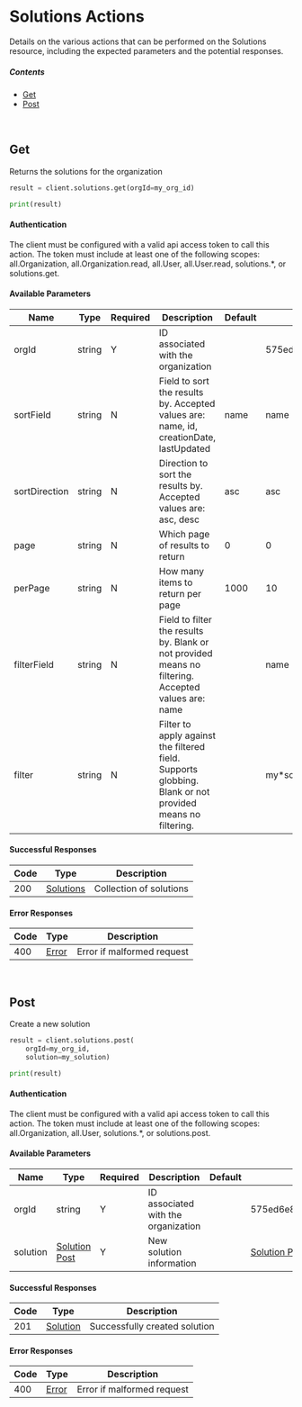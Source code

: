 # Solutions Actions

Details on the various actions that can be performed on the
Solutions resource, including the expected
parameters and the potential responses.

##### Contents

*   [Get](#get)
*   [Post](#post)

<br/>

## Get

Returns the solutions for the organization

```python
result = client.solutions.get(orgId=my_org_id)

print(result)
```

#### Authentication
The client must be configured with a valid api access token to call this
action. The token must include at least one of the following scopes:
all.Organization, all.Organization.read, all.User, all.User.read, solutions.*, or solutions.get.

#### Available Parameters

| Name | Type | Required | Description | Default | Example |
| ---- | ---- | -------- | ----------- | ------- | ------- |
| orgId | string | Y | ID associated with the organization |  | 575ed6e87ae143cd83dc4aa8 |
| sortField | string | N | Field to sort the results by. Accepted values are: name, id, creationDate, lastUpdated | name | name |
| sortDirection | string | N | Direction to sort the results by. Accepted values are: asc, desc | asc | asc |
| page | string | N | Which page of results to return | 0 | 0 |
| perPage | string | N | How many items to return per page | 1000 | 10 |
| filterField | string | N | Field to filter the results by. Blank or not provided means no filtering. Accepted values are: name |  | name |
| filter | string | N | Filter to apply against the filtered field. Supports globbing. Blank or not provided means no filtering. |  | my*solution |

#### Successful Responses

| Code | Type | Description |
| ---- | ---- | ----------- |
| 200 | [Solutions](_schemas.md#solutions) | Collection of solutions |

#### Error Responses

| Code | Type | Description |
| ---- | ---- | ----------- |
| 400 | [Error](_schemas.md#error) | Error if malformed request |

<br/>

## Post

Create a new solution

```python
result = client.solutions.post(
    orgId=my_org_id,
    solution=my_solution)

print(result)
```

#### Authentication
The client must be configured with a valid api access token to call this
action. The token must include at least one of the following scopes:
all.Organization, all.User, solutions.*, or solutions.post.

#### Available Parameters

| Name | Type | Required | Description | Default | Example |
| ---- | ---- | -------- | ----------- | ------- | ------- |
| orgId | string | Y | ID associated with the organization |  | 575ed6e87ae143cd83dc4aa8 |
| solution | [Solution Post](_schemas.md#solution-post) | Y | New solution information |  | [Solution Post Example](_schemas.md#solution-post-example) |

#### Successful Responses

| Code | Type | Description |
| ---- | ---- | ----------- |
| 201 | [Solution](_schemas.md#solution) | Successfully created solution |

#### Error Responses

| Code | Type | Description |
| ---- | ---- | ----------- |
| 400 | [Error](_schemas.md#error) | Error if malformed request |
